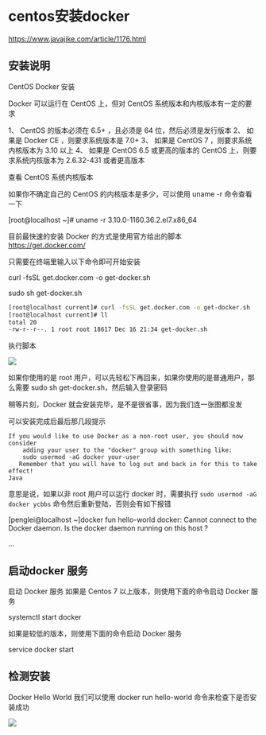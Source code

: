 # centos安装docker

https://www.javajike.com/article/1176.html


## 安装说明

CentOS Docker 安装

Docker 可以运行在 CentOS 上，但对 CentOS 系统版本和内核版本有一定的要求

1、 CentOS 的版本必须在 6.5+ ，且必须是 64 位，然后必须是发行版本
2、 如果是 Docker CE ，则要求系统版本是 7.0+
3、 如果是 CentOS 7 ，则要求系统内核版本为 3.10 以上
4、 如果是 CentOS 6.5 或更高的版本的 CentOS 上，则要求系统内核版本为 2.6.32-431 或者更高版本


查看 CentOS 系统内核版本

如果你不确定自己的 CentOS 的内核版本是多少，可以使用 uname -r 命令查看一下


[root@localhost ~]# uname -r
3.10.0-1160.36.2.el7.x86_64


目前最快速的安装 Docker 的方式是使用官方给出的脚本 https://get.docker.com/

只需要在终端里输入以下命令即可开始安装

curl -fsSL get.docker.com -o get-docker.sh

sudo sh get-docker.sh


```sh
[root@localhost current]# curl -fsSL get.docker.com -o get-docker.sh
[root@localhost current]# ll
total 20
-rw-r--r--. 1 root root 18617 Dec 16 21:34 get-docker.sh

```

执行脚本

![](assets/000/01/02/13/02/02-1639708530820.png)


如果你使用的是 root 用户，可以先轻松下再回来，如果你使用的是普通用户，那么需要 sudo sh get-docker.sh，然后输入登录密码

稍等片刻，Docker 就会安装完毕，是不是很省事，因为我们连一张图都没发

可以安装完成后最后那几段提示

```
If you would like to use Docker as a non-root user, you should now consider
    adding your user to the "docker" group with something like:
    sudo usermod -aG docker your-user
   Remember that you will have to log out and back in for this to take effect!
Java
```

意思是说，如果以非 root 用户可以运行 docker 时，需要执行 `sudo usermod -aG docker ycbbs` 命令然后重新登陆，否则会有如下报错

[penglei@localhost ~]docker fun hello-world
docker: Cannot connect to the Docker daemon. Is the docker daemon running on this host ?



...




## 启动docker 服务

启动 Docker 服务
如果是 Centos 7 以上版本，则使用下面的命令启动 Docker 服务

systemctl start docker

如果是较低的版本，则使用下面的命令启动 Docker 服务

service docker start

## 检测安装


Docker Hello World
我们可以使用 docker run hello-world 命令来检查下是否安装成功


![](assets/000/01/02/13/02/02-1639708751965.png)